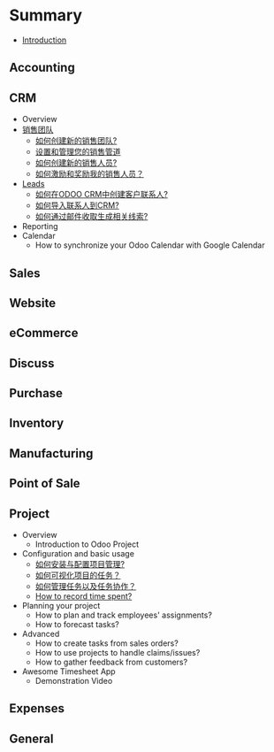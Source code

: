 # Summary

* [Introduction](README.md)

## Accounting

## CRM

* Overview
* [销售团队](crm/sales-team.md)
  * [如何创建新的销售团队?](crm/salesteam/create_team.md)
  * [设置和管理您的销售管道](crm/salesteam/organize_pipeline.md)
  * [如何创建新的销售人员?](crm/salesteam/create_salesperson.md)
  * [如何激励和奖励我的销售人员？](crm/salesteam/reward.md)
* [Leads](crm/leads.md)
  * [如何在ODOO CRM中创建客户联系人?](crm/leads/manual.md)
  * [如何导入联系人到CRM?](crm/leads/import.md)
  * [如何通过邮件收取生成相关线索?](crm/leads/emails.md)
* Reporting
* Calendar
  * How to synchronize your Odoo Calendar with Google Calendar

## Sales

## Website

## eCommerce

## Discuss

## Purchase

## Inventory

## Manufacturing

## Point of Sale

## Project

* Overview
  * Introduction to Odoo Project
* Configuration and basic usage
  * [如何安装与配置项目管理?](project/configuration/setup.md)
  * [如何可视化项目的任务？](project/configuration/visualization.md)
  * [如何管理任务以及任务协作？](project/configuration/collaboration.md)
  * [How to record time spent?](project/configuration/time_record.md)
* Planning your project
  * How to plan and track employees' assignments?
  * How to forecast tasks?
* Advanced
  * How to create tasks from sales orders?
  * How to use projects to handle claims/issues?
  * How to gather feedback from customers?
* Awesome Timesheet App
  * Demonstration Video

## Expenses

## General

